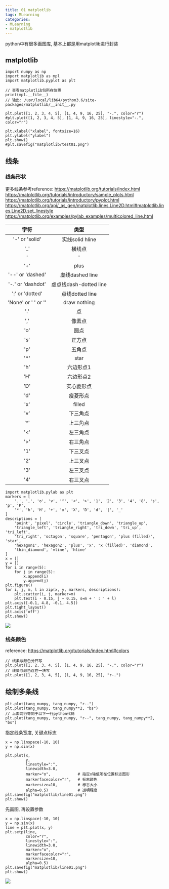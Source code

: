 ```yaml
---
title: 01 matplotlib
tags: MLearning
categories:
- MLearning
- matplotlib
---
```


python中有很多画图库, 基本上都是用matplotlib进行封装

<!-- more -->

## matplotlib

```
import numpy as np
import matplotlib as mpl
import matplotlib.pyplot as plt

// 查看matplotlib包所在位置
print(mpl.__file__)
// 输出: /usr/local/lib64/python3.6/site-packages/matplotlib/__init__.py

plt.plot([1, 2, 3, 4, 5], [1, 4, 9, 16, 25], "-.", color="r")
#plt.plot([1, 2, 3, 4, 5], [1, 4, 9, 16, 25], linestyle="-.", color="r")

plt.xlabel("xlabel", fontsize=16)
plt.ylabel("ylabel")
plt.show()
#plt.savefig("matplotlib/test01.png")

```

## 线条

### 线条形状
更多线条参考reference: 
https://matplotlib.org/tutorials/index.html
https://matplotlib.org/tutorials/introductory/sample_plots.html
https://matplotlib.org/tutorials/introductory/pyplot.html
https://matplotlib.org/api/_as_gen/matplotlib.lines.Line2D.html#matplotlib.lines.Line2D.set_linestyle
https://matplotlib.org/examples/pylab_examples/multicolored_line.html

| 字符 | 类型 |
| :--------: | :--------: |
| '-' or 'solid' | 实线solid hline |
| '_' | 横线点 |
| '|' | vline |
| '+' | plus |
| '--' or 'dashed' | 虚线dashed line |
| '-.' or 'dashdot' | 虚点线dash-dotted line |
| ':' or 'dotted' | 点线dotted line |
| 'None' or ' ' or '' | draw nothing |
| '.' | 点 |
| ',' | 像素点 |
| 'o' | 圆点 |
| 's' | 正方点 |
| 'p' | 五角点 |
| '*' | star |
| 'h' | 六边形点1 |
| 'H' | 六边形点2 |
| 'D' | 实心菱形点 |
| 'd' | 瘦菱形点 |
| 'x' | filled |
| 'v' | 下三角点 |
| '^' | 上三角点 |
| '<' | 左三角点 |
| '>' | 右三角点 |
| '1' | 下三叉点 |
| '2' | 上三叉点 |
| '3' | 左三叉点 |
| '4' | 右三叉点 |

```
import matplotlib.pylab as plt
markers = [
    '.', ',', 'o', 'v', '^', '<', '>', '1', '2', '3', '4', '8', 's', 'p', 'P',
    '*', 'h', 'H', '+', 'x', 'X', 'D', 'd', '|', '_'
]
descriptions = [
    'point', 'pixel', 'circle', 'triangle_down', 'triangle_up',
    'triangle_left', 'triangle_right', 'tri_down', 'tri_up', 'tri_left',
    'tri_right', 'octagon', 'square', 'pentagon', 'plus (filled)', 'star',
    'hexagon1', 'hexagon2', 'plus', 'x', 'x (filled)', 'diamond',
    'thin_diamond', 'vline', 'hline'
]
x = []
y = []
for i in range(5):
    for j in range(5):
        x.append(i)
        y.append(j)
plt.figure()
for i, j, m, l in zip(x, y, markers, descriptions):
    plt.scatter(i, j, marker=m)
    plt.text(i - 0.15, j + 0.15, s=m + ' : ' + l)
plt.axis([-0.1, 4.8, -0.1, 4.5])
plt.tight_layout()
plt.axis('off')
plt.show()
```
![](line_style.png)

### 线条颜色
reference:
https://matplotlib.org/tutorials/index.html#colors

```
// 线条与颜色分开写
plt.plot([1, 2, 3, 4, 5], [1, 4, 9, 16, 25], "-.", color="r")
// 线条与颜色连在一块写
plt.plot([1, 2, 3, 4, 5], [1, 4, 9, 16, 25], "r-.")
```

## 绘制多条线

```
plt.plot(tang_numpy, tang_numpy, "r--")
plt.plot(tang_numpy, tang_numpy**2, "bs")
// 上面两行等同于以下一行python代码
plt.plot(tang_numpy, tang_numpy, "r--", tang_numpy, tang_numpy**2, "bs")
```

指定线条宽度, 关键点标志
```
x = np.linspace(-10, 10)
y = np.sin(x)

plt.plot(x,
         y,
         linestyle=":",
         linewidth=3.0,
         marker="o",			# 指定x轴值所在位置标志图形
         markerfacecolor="r",	# 标志颜色
         markersize=10,			# 标志大小
         alpha=0.5)				# 透明程度
plt.savefig("matplotlib/line01.png")
plt.show()
```

先画图, 再设置参数
```
x = np.linspace(-10, 10)
y = np.sin(x)
line = plt.plot(x, y)
plt.setp(line,
         color="r",
         linestyle=":",
         linewidth=3.0,
         marker="o",
         markerfacecolor="r",
         markersize=10,
         alpha=0.5)
plt.savefig("matplotlib/line01.png")
plt.show()
```
![](line01.png)
